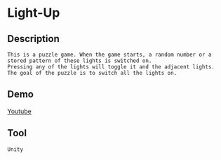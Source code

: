 Light-Up
=============

## Description

    This is a puzzle game. When the game starts, a random number or a stored pattern of these lights is switched on. 
    Pressing any of the lights will toggle it and the adjacent lights. 
    The goal of the puzzle is to switch all the lights on.
    
## Demo

[Youtube]( https://youtu.be/pNWU5v6D2eo )
    
## Tool

    Unity
